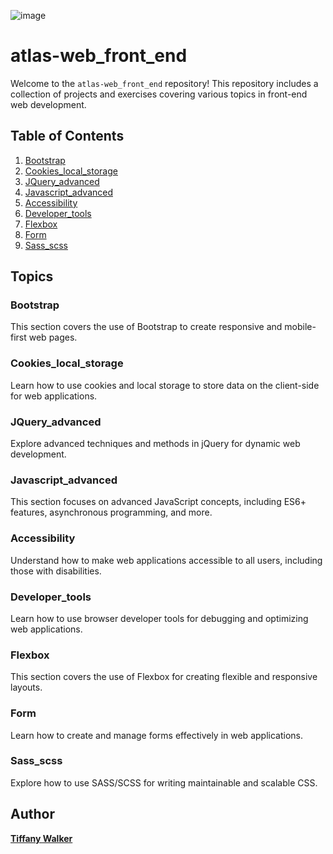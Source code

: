 ![image](https://github.com/tiffanywalker22/atlas-web-development/assets/121834519/58568b60-8af3-44d7-ba0f-5dcf480becfe)

# atlas-web_front_end

Welcome to the `atlas-web_front_end` repository! This repository includes a collection of projects and exercises covering various topics in front-end web development.

## Table of Contents

1. [Bootstrap](#bootstrap)
2. [Cookies_local_storage](#cookies_local_storage)
3. [JQuery_advanced](#jquery_advanced)
4. [Javascript_advanced](#javascript_advanced)
5. [Accessibility](#accessibility)
6. [Developer_tools](#developer_tools)
7. [Flexbox](#flexbox)
8. [Form](#form)
9. [Sass_scss](#sass_scss)

## Topics

### Bootstrap
This section covers the use of Bootstrap to create responsive and mobile-first web pages.

### Cookies_local_storage
Learn how to use cookies and local storage to store data on the client-side for web applications.

### JQuery_advanced
Explore advanced techniques and methods in jQuery for dynamic web development.

### Javascript_advanced
This section focuses on advanced JavaScript concepts, including ES6+ features, asynchronous programming, and more.

### Accessibility
Understand how to make web applications accessible to all users, including those with disabilities.

### Developer_tools
Learn how to use browser developer tools for debugging and optimizing web applications.

### Flexbox
This section covers the use of Flexbox for creating flexible and responsive layouts.

### Form
Learn how to create and manage forms effectively in web applications.

### Sass_scss
Explore how to use SASS/SCSS for writing maintainable and scalable CSS.

## Author
**<a href="https://github.com/tiffanywalker22">Tiffany Walker</a>**
